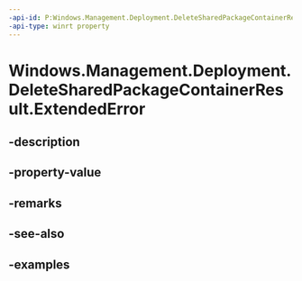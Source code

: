 ```yaml
---
-api-id: P:Windows.Management.Deployment.DeleteSharedPackageContainerResult.ExtendedError
-api-type: winrt property
---
```


# Windows.Management.Deployment.DeleteSharedPackageContainerResult.ExtendedError

<!--
public System.Exception ExtendedError { get; }
-->


## -description

## -property-value

## -remarks

## -see-also

## -examples


